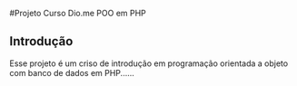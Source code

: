 #Projeto Curso Dio.me POO em PHP
## Introdução 

Esse projeto é um criso de introdução em programação
 orientada a objeto com banco de dados em PHP......
